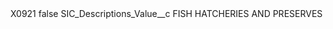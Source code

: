 <?xml version="1.0" encoding="UTF-8"?>
<CustomMetadata xmlns="http://soap.sforce.com/2006/04/metadata" xmlns:xsi="http://www.w3.org/2001/XMLSchema-instance" xmlns:xsd="http://www.w3.org/2001/XMLSchema">
    <label>X0921</label>
    <protected>false</protected>
    <values>
        <field>SIC_Descriptions_Value__c</field>
        <value xsi:type="xsd:string">FISH HATCHERIES AND PRESERVES</value>
    </values>
</CustomMetadata>
